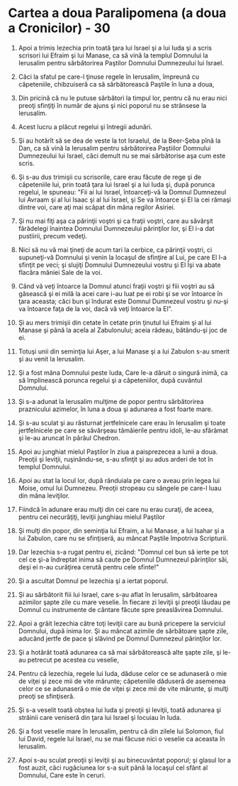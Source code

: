 # Cartea a doua Paralipomena (a doua a Cronicilor) - 30

1. Apoi a trimis Iezechia prin toată ţara lui Israel şi a lui Iuda şi a scris scrisori lui Efraim şi lui Manase, ca să vină la templul Domnului la Ierusalim pentru sărbătorirea Paştilor Domnului Dumnezeului lui Israel. 

2. Căci la sfatul pe care-l ţinuse regele în Ierusalim, împreună cu căpeteniile, chibzuiseră ca să sărbătorească Paştile în luna a doua, 

3. Din pricină că nu le putuse sărbători la timpul lor, pentru că nu erau nici preoţi sfinţiţi în număr de ajuns şi nici poporul nu se strânsese la Ierusalim. 

4. Acest lucru a plăcut regelui şi întregii adunări. 

5. Şi au hotărît să se dea de veste la tot Israelul, de la Beer-Şeba pînă la Dan, ca să vină la Ierusalim pentru sărbătorirea Paştiilor Domnului Dumnezeului lui Israel, căci demult nu se mai sărbătorise aşa cum este scris.

6. Şi s-au dus trimişii cu scrisorile, care erau făcute de rege şi de căpeteniile lui, prin toată ţara lui Israel şi a lui Iuda şi, după porunca regelui, le spuneau: "Fii ai lui Israel, întoarceţi-vă la Domnul Dumnezeul lui Avraam şi al lui Isaac şi al lui Israel, şi Se va întoarce şi El la cei rămaşi dintre voi, care aţi mai scăpat din mâna regilor Asiriei. 

7. Şi nu mai fiţi aşa ca părinţii voştri şi ca fraţii voştri, care au săvârşit fărădelegi înaintea Domnului Dumnezeului părinţilor lor, şi El i-a dat pustiirii, precum vedeţi. 

8. Nici să nu vă mai ţineţi de acum tari la cerbice, ca părinţii voştri, ci supuneţi-vă Domnului şi venin la locaşul de sfinţire al Lui, pe care El l-a sfinţit pe veci; şi slujiţi Domnului Dumnezeului vostru şi El Îşi va abate flacăra mâniei Sale de la voi. 

9. Când vă veţi întoarce la Domnul atunci fraţii voştri şi fiii voştri au să găsească şi ei milă la acei care i-au luat pe ei robi şi se vor întoarce în ţara aceasta; căci bun şi îndurat este Domnul Dumnezeul vostru şi nu-şi va întoarce faţa de la voi, dacă vă veţi întoarce la El". 

10. Şi au mers trimişii din cetate în cetate prin ţinutul lui Efraim şi al lui Manase şi până la acela al Zabulonului; aceia râdeau, bătându-şi joc de ei. 

11. Totuşi unii din seminţia lui Aşer, a lui Manase şi a lui Zabulon s-au smerit şi au venit la Ierusalim. 

12. Şi a fost mâna Domnului peste Iuda, Care le-a dăruit o singură inimă, ca să împlinească porunca regelui şi a căpeteniilor, după cuvântul Domnului. 

13. Şi s-a adunat la Ierusalim mulţime de popor pentru sărbătorirea praznicului azimelor, în luna a doua şi adunarea a fost foarte mare. 

14. Şi s-au sculat şi au răsturnat jertfelnicele care erau în Ierusalim şi toate jertfelnicele pe care se săvârşeau tămâierile pentru idoli, le-au sfărâmat şi le-au aruncat în pârâul Chedron. 

15. Apoi au junghiat mielul Paştilor în ziua a paisprezecea a lunii a doua. Preoţii şi leviţii, ruşinându-se, s-au sfinţit şi au adus arderi de tot în templul Domnului. 

16. Apoi au stat la locul lor, după rânduiala pe care o aveau prin legea lui Moise, omul lui Dumnezeu. Preoţii stropeau cu sângele pe care-l luau din mâna leviţilor. 

17. Fiindcă în adunare erau mulţi din cei care nu erau curaţi, de aceea, pentru cei necurăţiţi, leviţii junghiau mielul Paştilor 

18. Şi mulţi din popor, din seminţia lui Efraim, a lui Manase, a lui Isahar şi a lui Zabulon, care nu se sfinţiseră, au mâncat Paştile împotriva Scripturii. 

19. Dar Iezechia s-a rugat pentru ei, zicând: "Domnul cel bun să ierte pe tot cel ce şi-a îndreptat inima să caute pe Domnul Dumnezeul părinţilor săi, deşi ei n-au curăţirea cerută pentru cele sfinte!" 

20. Şi a ascultat Domnul pe Iezechia şi a iertat poporul. 

21. Şi au sărbătorit fiii lui Israel, care s-au aflat în Ierusalim, sărbătoarea azimilor şapte zile cu mare veselie. În fiecare zi leviţii şi preoţii lăudau pe Domnul cu instrumente de cântare făcute spre preaslăvirea Domnului. 

22. Apoi a grăit Iezechia către toţi leviţii care au bună pricepere la serviciul Domnului, după inima lor. Şi au mâncat azimile de sărbătoare şapte zile, aducând jertfe de pace şi slăvind pe Domnul Dumnezeul părinţilor lor. 

23. Şi a hotărât toată adunarea ca să mai sărbătorească alte şapte zile, şi le-au petrecut pe acestea cu veselie, 

24. Pentru că Iezechia, regele lui Iuda, dăduse celor ce se adunaseră o mie de viţei şi zece mii de vite mărunte; căpeteniile dăduseră de asemenea celor ce se adunaseră o mie de viţei şi zece mii de vite mărunte, şi mulţi preoţi se sfinţiseră. 

25. Şi s-a veselit toată obştea lui Iuda şi preoţii şi leviţii, toată adunarea şi străinii care veniseră din ţara lui Israel şi locuiau în Iuda. 

26. Şi a fost veselie mare în Ierusalim, pentru că din zilele lui Solomon, fiul lui David, regele lui Israel, nu se mai făcuse nici o veselie ca aceasta în Ierusalim. 

27. Apoi s-au sculat preoţii şi leviţii şi au binecuvântat poporul; şi glasul lor a fost auzit, căci rugăciunea lor s-a suit până la locaşul cel sfânt al Domnului, Care este în ceruri. 


